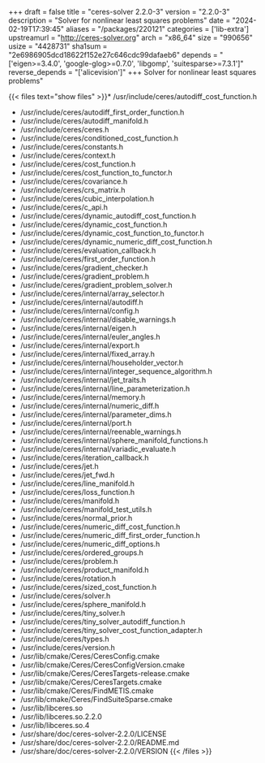 +++
draft = false
title = "ceres-solver 2.2.0-3"
version = "2.2.0-3"
description = "Solver for nonlinear least squares problems"
date = "2024-02-19T17:39:45"
aliases = "/packages/220121"
categories = ['lib-extra']
upstreamurl = "http://ceres-solver.org"
arch = "x86_64"
size = "990656"
usize = "4428731"
sha1sum = "2e6986905dcd18622f152e27c646cdc99dafaeb6"
depends = "['eigen>=3.4.0', 'google-glog>=0.7.0', 'libgomp', 'suitesparse>=7.3.1']"
reverse_depends = "['alicevision']"
+++
Solver for nonlinear least squares problems"

{{< files text="show files" >}}* /usr/include/ceres/autodiff_cost_function.h
* /usr/include/ceres/autodiff_first_order_function.h
* /usr/include/ceres/autodiff_manifold.h
* /usr/include/ceres/ceres.h
* /usr/include/ceres/conditioned_cost_function.h
* /usr/include/ceres/constants.h
* /usr/include/ceres/context.h
* /usr/include/ceres/cost_function.h
* /usr/include/ceres/cost_function_to_functor.h
* /usr/include/ceres/covariance.h
* /usr/include/ceres/crs_matrix.h
* /usr/include/ceres/cubic_interpolation.h
* /usr/include/ceres/c_api.h
* /usr/include/ceres/dynamic_autodiff_cost_function.h
* /usr/include/ceres/dynamic_cost_function.h
* /usr/include/ceres/dynamic_cost_function_to_functor.h
* /usr/include/ceres/dynamic_numeric_diff_cost_function.h
* /usr/include/ceres/evaluation_callback.h
* /usr/include/ceres/first_order_function.h
* /usr/include/ceres/gradient_checker.h
* /usr/include/ceres/gradient_problem.h
* /usr/include/ceres/gradient_problem_solver.h
* /usr/include/ceres/internal/array_selector.h
* /usr/include/ceres/internal/autodiff.h
* /usr/include/ceres/internal/config.h
* /usr/include/ceres/internal/disable_warnings.h
* /usr/include/ceres/internal/eigen.h
* /usr/include/ceres/internal/euler_angles.h
* /usr/include/ceres/internal/export.h
* /usr/include/ceres/internal/fixed_array.h
* /usr/include/ceres/internal/householder_vector.h
* /usr/include/ceres/internal/integer_sequence_algorithm.h
* /usr/include/ceres/internal/jet_traits.h
* /usr/include/ceres/internal/line_parameterization.h
* /usr/include/ceres/internal/memory.h
* /usr/include/ceres/internal/numeric_diff.h
* /usr/include/ceres/internal/parameter_dims.h
* /usr/include/ceres/internal/port.h
* /usr/include/ceres/internal/reenable_warnings.h
* /usr/include/ceres/internal/sphere_manifold_functions.h
* /usr/include/ceres/internal/variadic_evaluate.h
* /usr/include/ceres/iteration_callback.h
* /usr/include/ceres/jet.h
* /usr/include/ceres/jet_fwd.h
* /usr/include/ceres/line_manifold.h
* /usr/include/ceres/loss_function.h
* /usr/include/ceres/manifold.h
* /usr/include/ceres/manifold_test_utils.h
* /usr/include/ceres/normal_prior.h
* /usr/include/ceres/numeric_diff_cost_function.h
* /usr/include/ceres/numeric_diff_first_order_function.h
* /usr/include/ceres/numeric_diff_options.h
* /usr/include/ceres/ordered_groups.h
* /usr/include/ceres/problem.h
* /usr/include/ceres/product_manifold.h
* /usr/include/ceres/rotation.h
* /usr/include/ceres/sized_cost_function.h
* /usr/include/ceres/solver.h
* /usr/include/ceres/sphere_manifold.h
* /usr/include/ceres/tiny_solver.h
* /usr/include/ceres/tiny_solver_autodiff_function.h
* /usr/include/ceres/tiny_solver_cost_function_adapter.h
* /usr/include/ceres/types.h
* /usr/include/ceres/version.h
* /usr/lib/cmake/Ceres/CeresConfig.cmake
* /usr/lib/cmake/Ceres/CeresConfigVersion.cmake
* /usr/lib/cmake/Ceres/CeresTargets-release.cmake
* /usr/lib/cmake/Ceres/CeresTargets.cmake
* /usr/lib/cmake/Ceres/FindMETIS.cmake
* /usr/lib/cmake/Ceres/FindSuiteSparse.cmake
* /usr/lib/libceres.so
* /usr/lib/libceres.so.2.2.0
* /usr/lib/libceres.so.4
* /usr/share/doc/ceres-solver-2.2.0/LICENSE
* /usr/share/doc/ceres-solver-2.2.0/README.md
* /usr/share/doc/ceres-solver-2.2.0/VERSION
{{< /files >}}